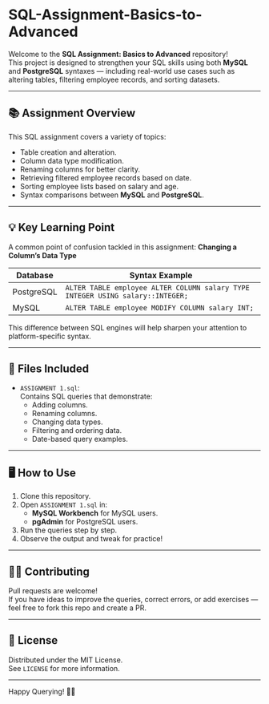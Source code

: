 
# SQL-Assignment-Basics-to-Advanced

Welcome to the **SQL Assignment: Basics to Advanced** repository!  
This project is designed to strengthen your SQL skills using both **MySQL** and **PostgreSQL** syntaxes — including real-world use cases such as altering tables, filtering employee records, and sorting datasets.

---

## 📚 Assignment Overview

This SQL assignment covers a variety of topics:

- Table creation and alteration.
- Column data type modification.
- Renaming columns for better clarity.
- Retrieving filtered employee records based on date.
- Sorting employee lists based on salary and age.
- Syntax comparisons between **MySQL** and **PostgreSQL**.

---

## 💡 Key Learning Point

A common point of confusion tackled in this assignment:
**Changing a Column’s Data Type**  

| Database      | Syntax Example |
|---------------|----------------|
| PostgreSQL    | `ALTER TABLE employee ALTER COLUMN salary TYPE INTEGER USING salary::INTEGER;` |
| MySQL         | `ALTER TABLE employee MODIFY COLUMN salary INT;` |

This difference between SQL engines will help sharpen your attention to platform-specific syntax.

---

## 🧾 Files Included

- `ASSIGNMENT 1.sql`:  
  Contains SQL queries that demonstrate:
  - Adding columns.
  - Renaming columns.
  - Changing data types.
  - Filtering and ordering data.
  - Date-based query examples.

---

## 🖥️ How to Use

1. Clone this repository.
2. Open `ASSIGNMENT 1.sql` in:
   - **MySQL Workbench** for MySQL users.
   - **pgAdmin** for PostgreSQL users.
3. Run the queries step by step.
4. Observe the output and tweak for practice!

---

## 🧑‍💻 Contributing

Pull requests are welcome!  
If you have ideas to improve the queries, correct errors, or add exercises — feel free to fork this repo and create a PR.

---

## 📄 License

Distributed under the MIT License.  
See `LICENSE` for more information.

---

Happy Querying! 🐬🐘
